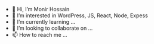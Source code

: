 - 👋 Hi, I’m Monir Hossain
- 👀 I’m interested in WordPress, JS, React, Node, Expess
- 🌱 I’m currently learning ...
- 💞️ I’m looking to collaborate on ...
- 📫 How to reach me ...

<!---
MonirHossainPro/MonirHossainPro is a ✨ special ✨ repository because its `README.md` (this file) appears on your GitHub profile.
You can click the Preview link to take a look at your changes.
--->
